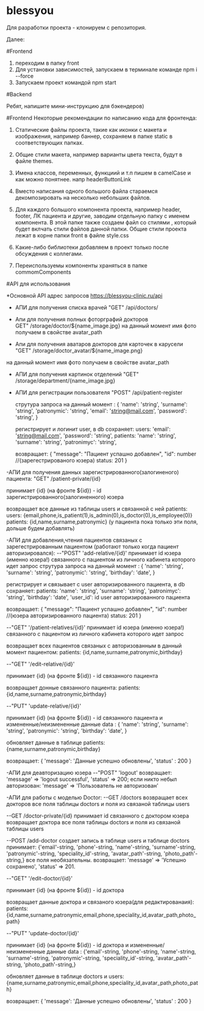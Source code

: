 # blessyou

Для разработки проекта - клонируем с репозитория.

Далее:

#Frontend

1. переходим в папку front
2. Для установки зависимостей, запускаем в терминале командe
   npm i --force
3. Запускаем проект командой
   npm start

#Backend

Ребят, напишите мини-инструкцию для бэкендеров)

#Frontend
Некоторые рекомендации по написанию кода для фронтенда:

1. Статические файлы проекта, такие как иконки с макета и изображения, например баннер, сохраняем в папке static в соответствующих папках.

2. Общие стили макета, например варианты цвета текста, будут в файле themes.

3. Имена классов, переменных, функциий и т.п пишем в camelCase и как можно понятнее. напр headerButtonLink

4. Вместо написания одного большого файла стараемся декомпозировать на несколько небольших файлов.

5. Для каждого большого компонента проекта, например header, footer, ЛК пациента и другие, заводим отдельную папку с именем компонента.
   В этой папке также создаем файл со стилями , который будет вклчать стили файлов данной папки.
   Общие стили проекта лежат в корне папки front в файле
   style.css

6. Какие-либо библиотеки добавляем в проект только после обсуждения с коллегами.

7. Переиспользуемы компоненты храняться в папке commomComponents

#API для использования

\*Основной API адрес запросов
https://blessyou-clinic.ru/api

- АПИ для получения списка врачей
  "GET" /api/doctors/

- Апи для получения полных фоторграфий докторов  
   GET" /storage/doctor/${name_image.jpg}
  на данный момент имя фото получаем в свойстве avatar_path

- Апи для получения аватаров докторов для карточек в карусели
  "GET" /storage/doctor_avatar/${name_image.png}

на данный момент имя фото получаем в свойстве avatar_path

- АПИ для получения картинок отделений
  "GET" /storage/department/{name_image.jpg}

- АПИ для регистрации пользователя
  "POST" /api/patient-register

  струтура запроса на данный момент : {
  'name': 'string',
  'surname': 'string',
  'patronymic': 'string',
  'email': 'string@mail.com',
  'password': 'string',
  }

  регистрирует и логинит user, в db сохраняет:
  users: 'email': 'string@mail.com',
  'password': 'string',
  patients: 'name': 'string',
  'surname': 'string',
  'patronimyc': 'string',

  возвращает: {
  "message": "Пациент успашно добавлен",
  "id": number //(зарегестрированого юзера)
  status: 201
  }

-АПИ для получения данных зарегистрированного(залогиненого) пациента:
"GET" /patient-private/{id}

принимает {id} (на фронте ${id}) - id зарегистрированного(залогиненного) юзера

возвращает все данные из таблицы users и связанной с ней patients:
users: {email,phone,is_patient(1),is_admin(0),is_doctor(0),is_employee(0)}
patients: {id,name,surname,patronymic} (у пациента пока только эти поля, дольше будем добавлять)

-АПИ для добавления,чтения пациентов связаных с зарегестрированным пациентом 
(работают только когда пациент авторизировался):
--"POST" 'add-relative/{id}'
принимает id юзера (именно юзера!) связанного с пациентом из личного кабинета которого идет запрос
струтура запроса на данный момент : {
  'name': 'string',
  'surname': 'string',
  'patronymic': 'string',
  'birthday': 'date',
  }

  регистрирует и связывает с user авторизированного пациента, в db сохраняет:
  patients: 
  'name': 'string',
  'surname': 'string',
  'patronimyc': 'string',
  'birthday': 'date',
  'user_id': id user авторизированного пациента

  возвращает: {
  "message": "Пациент успашно добавлен",
  "id": number //(юзера авторизированного пациента)
  status: 201
  }
  
--"GET" '/patient-relatives/{id}'
принимает id юзера (именно юзера!) связанного с пациентом из личного кабинета которого идет запрос 

возвращает всех пациентов связаных с авторизованным в данный момент пациентом:
patients: {id,name,surname,patronymic,birthday}

--"GET" '/edit-relative/{id}'

принимает {id} (на фронте ${id}) - id связанного пациента

возвращает донные связанного пациента:
patients: {id,name,surname,patronymic,birthday}

--"PUT" 'update-relative/{id}'

принимает {id} (на фронте ${id}) - id связанного пациента
и измененные/неизмененные данные
data : {
  'name': 'string',
  'surname': 'string',
  'patronymic': 'string',
  'birthday': 'date',
  }

  обновляет данные в таблице patients: 
  {name,surname,patronymic,birthday}

  возвращает: {
  'message': 'Данные успешно обновлены',
  'status' : 200
  }
  
-АПИ для деавторизацию юзера
--"POST" 'logout'
возвращает:
'message' => 'logout successful', 'status' => 200;
если никто небыл авторизован: 'message' => 'Пользователь не авторизован'

-АПИ для работы с моделью Doctor:
--GET /doctors
возвращает всех докторов все поля таблицы doctors и поля из связаной таблицы users

--GET /doctor-private/{id}
принимает id связанного с доктором юзера
возвращает доктора все поля таблицы doctors и поля из связаной таблицы users

--POST /add-doctor
создает запись в таблице users и таблице doctors
принимает:
{'email'-string,
 'phone'-string,
 'name'-string,
 'surname'-string,
 'patronymic'-string,
 'speciality_id'-string,
 'avatar_path'-string,
 'photo_path'-string,} все поля необязательны.
 возвращает:
 'message' => 'Успешно сохранено',
 'status' => 201.
 
 --"GET" '/edit-doctor/{id}'

принимает {id} (на фронте ${id}) - id доктора

возвращает данные доктора и связаного юзера(для редактированаия):
patients: {id,name,surname,patronymic,email,phone,speciality_id,avatar_path,photo_path}

--"PUT" 'update-doctor/{id}'

принимает {id} (на фронте ${id}) - id доктора
и измененные/неизмененные данные
data : {'email'-string,
 'phone'-string,
 'name'-string,
 'surname'-string,
 'patronymic'-string,
 'speciality_id'-string,
 'avatar_path'-string,
 'photo_path'-string,}

  обновляет данные в таблице doctors и users: 
  {name,surname,patronymic,email,phone,speciality_id,avatar_path,photo_path}

  возвращает: {
  'message': 'Данные успешно обновлены',
  'status' : 200
  }
